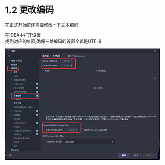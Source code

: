 # 1.2 更改编码

在正式开始前还需要修改一下文本编码.

在IDEA中打开设置\
找到对应的位置,确保三处编码的设置全都是UTF-8

![](<../../assets/image (21).png>)


